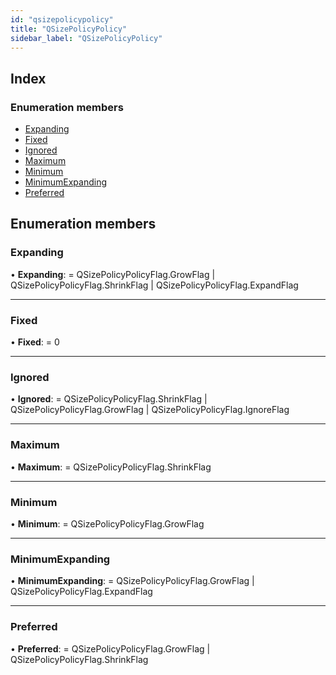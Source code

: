 ```yaml
---
id: "qsizepolicypolicy"
title: "QSizePolicyPolicy"
sidebar_label: "QSizePolicyPolicy"
---
```


## Index

### Enumeration members

* [Expanding](qsizepolicypolicy.md#expanding)
* [Fixed](qsizepolicypolicy.md#fixed)
* [Ignored](qsizepolicypolicy.md#ignored)
* [Maximum](qsizepolicypolicy.md#maximum)
* [Minimum](qsizepolicypolicy.md#minimum)
* [MinimumExpanding](qsizepolicypolicy.md#minimumexpanding)
* [Preferred](qsizepolicypolicy.md#preferred)

## Enumeration members

###  Expanding

• **Expanding**: = QSizePolicyPolicyFlag.GrowFlag | QSizePolicyPolicyFlag.ShrinkFlag | QSizePolicyPolicyFlag.ExpandFlag

___

###  Fixed

• **Fixed**: = 0

___

###  Ignored

• **Ignored**: = QSizePolicyPolicyFlag.ShrinkFlag | QSizePolicyPolicyFlag.GrowFlag | QSizePolicyPolicyFlag.IgnoreFlag

___

###  Maximum

• **Maximum**: = QSizePolicyPolicyFlag.ShrinkFlag

___

###  Minimum

• **Minimum**: = QSizePolicyPolicyFlag.GrowFlag

___

###  MinimumExpanding

• **MinimumExpanding**: = QSizePolicyPolicyFlag.GrowFlag | QSizePolicyPolicyFlag.ExpandFlag

___

###  Preferred

• **Preferred**: = QSizePolicyPolicyFlag.GrowFlag | QSizePolicyPolicyFlag.ShrinkFlag

